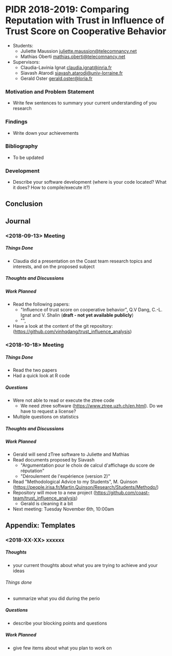 # PIDR 2018-2019: Comparing Reputation with Trust in Influence of Trust Score on Cooperative Behavior  

- Students:
  - Juliette Maussion <juliette.maussion@telecomnancy.net>
  - Mathias Oberti <mathias.oberti@telecomnancy.net>
- Supervisors:
  - Claudia-Lavinia Ignat <claudia.ignat@inria.fr>
  - Siavash Atarodi <siavash.atarodi@univ-lorraine.fr>
  - Gerald Oster <gerald.oster@loria.fr>

### Motivation and Problem Statement 
- Write few sentences to summary your current understanding of you research

### Findings
- Write down your achievements

### Bibliography
- To be updated

### Development
- Describe your software development (where is your code located? What it does? How to compile/execute it?)

## Conclusion


## Journal

### <2018-09-13> Meeting

##### Things Done
- Claudia did a presentation on the Coast team research topics and interests, and on the proposed subject

##### Thoughts and Discussions

##### Work Planned 
- Read the following papers:
  - "Influence of trust score on cooperative behavior", Q.V Dang, C.-L. Ignat and V. Shalin (**draft - not yet available publicly**)
  - "", 
- Have a look at the content of the git repository: 
  (https://github.com/vinhqdang/trust_influence_analysis)


### <2018-10-18> Meeting

##### Things Done
- Read the two papers
- Had a quick look at R code

##### Questions 
- Were not able to read or execute the ztree code
  - We need ztree software (https://www.ztree.uzh.ch/en.html). Do we have to request a license?
- Multiple questions on statistics

##### Thoughts and Discussions

##### Work Planned 
- Gerald will send zTree software to Juliette and Mathias
- Read documents proposed by Siavash
  - "Argumentation pour le choix de calcul d'affichage du score de réputation"
  - "Déroulement de l'expérience (version 2)"
- Read "Methodological Advice to my Students", M. Quinson (https://people.irisa.fr/Martin.Quinson/Research/Students/Methodo/)
- Repository will move to a new project (https://github.com/coast-team/trust_influence_analysis)
  - Gerald is cleaning it a bit
- Next meeting: Tuesday November 6th, 10:00am




## Appendix: Templates

### <2018-XX-XX> xxxxxx

##### Thoughts
- your current thoughts about what you are trying to achieve and your ideas

###### Things done
- summarize what you did during the perio

##### Questions 
- describe your blocking points and questions

##### Work Planned
- give few items about what you plan to work on